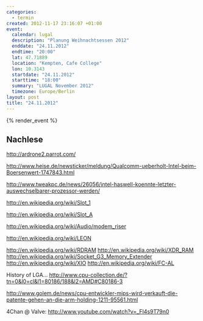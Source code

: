 ```yaml
--- 
categories: 
  - termin
created: 2012-11-17 23:16:07 +01:00
event: 
  calendar: lugal
  description: "Planung Weihnachtsessen 2012"
  enddate: "24.11.2012"
  endtime: "20:00"
  lat: 47.71889
  location: "Kempten, Cafe College"
  lon: 10.3143
  startdate: "24.11.2012"
  starttime: "18:00"
  summary: "LUGAL November 2012"
  timezone: Europe/Berlin
layout: post
title: "24.11.2012"
---
```


{% render_event %}



Nachlese
--------
http://ardrone2.parrot.com/

http://www.heise.de/newsticker/meldung/Qualcomm-ueberholt-Intel-beim-Boersenwert-1747843.html

http://www.tweakpc.de/news/26056/intel-haswell-koennte-letzter-auswechselbarer-prozessor-werden/

http://en.wikipedia.org/wiki/Slot_1

http://en.wikipedia.org/wiki/Slot_A

http://en.wikipedia.org/wiki/Audio/modem_riser

http://en.wikipedia.org/wiki/LEON

http://en.wikipedia.org/wiki/RDRAM
http://en.wikipedia.org/wiki/XDR_RAM
http://en.wikipedia.org/wiki/Socket_G3_Memory_Extender
http://en.wikipedia.org/wiki/XIO
http://en.wikipedia.org/wiki/FC-AL

History of LGA...
http://www.cpu-collection.de/?tn=0&l0=cl&l1=80186/188&l2=AMD#C80186-3

http://www.golem.de/news/cpu-entwickler-mips-wird-verkauft-die-patente-gehen-an-die-arm-holding-1211-95561.html

4Chan @ Valve:
http://www.youtube.com/watch?v=_Fl4s9T79n0
